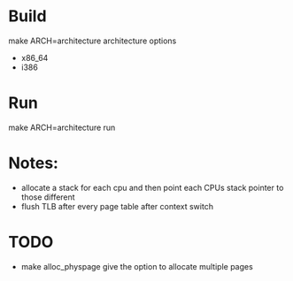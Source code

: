 # Build
make ARCH=architecture
architecture options
  - x86\_64
  - i386
# Run
make ARCH=architecture run
# Notes:
* allocate a stack for each cpu and then point each CPUs stack pointer to those different  
* flush TLB after every page table after context switch
# TODO
* make alloc_physpage give the option to allocate multiple pages
